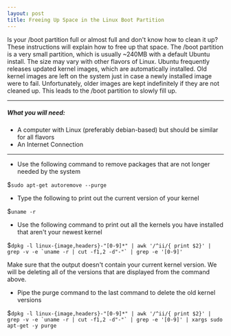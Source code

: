 ```yaml
---
layout: post
title: Freeing Up Space in the Linux Boot Partition
---
```


Is your /boot partition full or almost full and don't know how to clean it up? These instructions will explain how to free up that space. The /boot partition is a very small partition, which is usually ~240MB with a default Ubuntu install. The size may vary with other flavors of Linux. Ubuntu frequently releases updated kernel images, which are automatically installed. Old kernel images are left on the system just in case a newly installed image were to fail. Unfortunately, older images are kept indefinitely if they are not cleaned up. This leads to the /boot partition to slowly fill up.

----

##### What you will need:

* A computer with Linux (preferably debian-based) but should be similar for all flavors
* An Internet Connection

---

* Use the following command to remove packages that are not longer needed by the system

 $`sudo apt-get autoremove --purge`

* Type the following to print out the current version of your kernel

 $`uname -r`

* Use the following command to print out all the kernels you have installed that aren't your newest kernel

 $```dpkg -l linux-{image,headers}-"[0-9]*" | awk '/^ii/{ print $2}' | grep -v -e `uname -r | cut -f1,2 -d"-"` | grep -e '[0-9]'```

Make sure that the output doesn't contain your current kernel version. We will be deleting all of the versions that are displayed from the command above.

* Pipe the purge command to the last command to delete the old kernel versions

 $```dpkg -l linux-{image,headers}-"[0-9]*" | awk '/^ii/{ print $2}' | grep -v -e `uname -r | cut -f1,2 -d"-"` | grep -e '[0-9]' | xargs sudo apt-get -y purge```